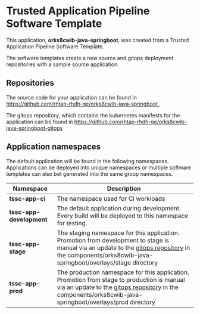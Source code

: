 # Trusted Application Pipeline Software Template

This application, **orks8cwib-java-springboot**, was created from a Trusted Application Pipeline Software Template.

The software templates create a new source and gitops deployment repositories with a sample source application. 

## Repositories

The source code for your application can be found in [https://github.com/rhtap-rhdh-qe/orks8cwib-java-springboot ](https://github.com/rhtap-rhdh-qe/orks8cwib-java-springboot ).
 
The gitops repository, which contains the kubernetes manifests for the application can be found in 
[https://github.com/rhtap-rhdh-qe/orks8cwib-java-springboot-gitops ](https://github.com/rhtap-rhdh-qe/orks8cwib-java-springboot-gitops ) 

## Application namespaces 

The default application will be found in the following namespaces. Applications can be deployed into unique namespaces or multiple software templates can also bet generated into the same group namespaces.  

|  Namespace   |  Description   |  
| -------- | -------- |
| **tssc-app-ci** | The namespace used for CI workloads |
| **tssc-app-development** | The default application during development. Every build will be deployed to this namespace for testing. |
| **tssc-app-stage** | The staging namespace for this application. Promotion from development to stage is manual via an update to the [gitops repository](https://github.com/rhtap-rhdh-qe/orks8cwib-java-springboot-gitops ) in the components/orks8cwib-java-springboot/overlays/stage directory |
| **tssc-app-prod** | The production namespace for this application. Promotion from stage to production is manual via an update to the [gitops repository](https://github.com/rhtap-rhdh-qe/orks8cwib-java-springboot-gitops ) in the components/orks8cwib-java-springboot/overlays/prod directory |